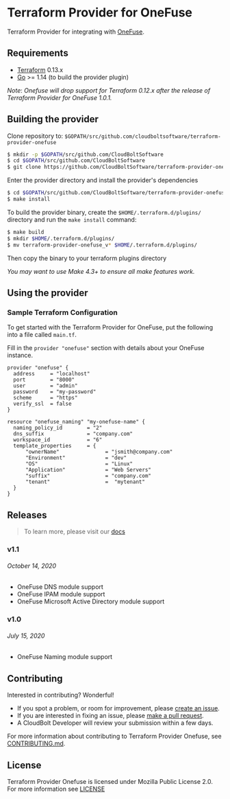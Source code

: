 # Terraform Provider for OneFuse

Terraform Provider for integrating with [OneFuse](https://www.sovlabs.com/products/onefuse).

## Requirements

* [Terraform](https://www.terraform.io/downloads.html) 0.13.x
* [Go](https://golang.org/doc/install) >= 1.14 (to build the provider plugin)

*Note*: _Onefuse will drop support for Terraform 0.12.x after the release of Terraform Provider for OneFuse 1.0.1._

## Building the provider

Clone repository to: `$GOPATH/src/github.com/cloudboltsoftware/terraform-provider-onefuse`

```sh
$ mkdir -p $GOPATH/src/github.com/CloudBoltSoftware
$ cd $GOPATH/src/github.com/CloudBoltSoftware
$ git clone https://github.com/CloudBoltSoftware/terraform-provider-onefuse.git
```

Enter the provider directory and install the provider's dependencies

```sh
$ cd $GOPATH/src/github.com/CloudBoltSoftware/terraform-provider-onefuse.git
$ make install
```

To build the provider binary, create the `$HOME/.terraform.d/plugins/` directory and run the `make install` command:

```sh
$ make build
$ mkdir $HOME/.terraform.d/plugins/
$ mv terraform-provider-onefuse_v* $HOME/.terraform.d/plugins/
```

Then copy the binary to your terraform plugins directory

_You may want to use Make 4.3+ to ensure all make features work._

## Using the provider

### Sample Terraform Configuration

To get started with the Terraform Provider for OneFuse, put the following into a file called `main.tf`.

Fill in the `provider "onefuse"` section with details about your OneFuse instance.

```hcl
provider "onefuse" {
  address     = "localhost"
  port        = "8000"
  user        = "admin"
  password    = "my-password"
  scheme      = "https"
  verify_ssl  = false
}

resource "onefuse_naming" "my-onefuse-name" {
  naming_policy_id        = "2"
  dns_suffix              = "company.com"
  workspace_id            = "6"
  template_properties     = {
      "ownerName"               = "jsmith@company.com"
      "Environment"             = "dev"
      "OS"                      = "Linux"
      "Application"             = "Web Servers"
      "suffix"                  = "company.com"
      "tenant"                  =  "mytenant"
  }
}
```
## Releases
> To learn more, please visit our [docs](https://docs.cloudbolt.io/articles/onefuse-upstream-platforms-latest/hashicorp-terraform)
### v1.1
###### October 14, 2020
- OneFuse DNS module support
- OneFuse IPAM module support
- OneFuse Microsoft Active Directory module support

### v1.0
###### July 15, 2020
- OneFuse Naming module support

## Contributing

Interested in contributing? Wonderful!

* If you spot a problem, or room for improvement, please [create an issue][issue_url].
* If you are interested in fixing an issue, please [make a pull request][pr_url].
* A CloudBolt Developer will review your submission within a few days.

For more information about contributing to Terraform Provider Onefuse, see [CONTRIBUTING.md](CONTRIBUTING.md).

## License

Terraform Provider Onefuse is licensed under Mozilla Public License 2.0.
For more information see [LICENSE](LICENSE)

[issue_url]: https://github.com/CloudBoltSoftware/terraform-provider-onefuse/issues
[pr_url]: https://github.com/CloudBoltSoftware/terraform-provider-onefuse/pulls
